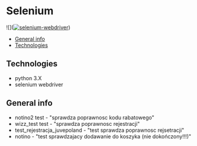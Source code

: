 # Selenium

![](<a href="https://imgbb.com/"><img src="https://i.ibb.co/C9rBN16/selenium-webdriver.png" alt="selenium-webdriver" border="0"></a>)

* [General info](#general-info)
* [Technologies](#technologies)

## Technologies
 * python 3.X
 * selenium webdriver
  

## General info

  * notino2 test - "sprawdza poprawnosc kodu rabatowego"
  * wizz_test test - "sprawdza poprawnosc rejestracji"
  * test_rejestracja_juvepoland - "test sprawdza poprawnosc rejsetracji"
  * notino - "test sprawdzajacy dodawanie do koszyka (nie dokończony!!!)"

